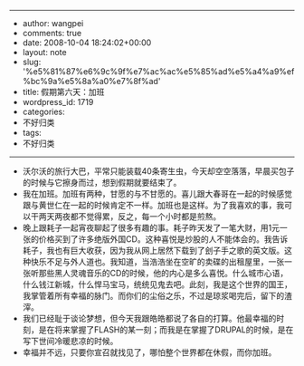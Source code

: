 - --
- author: wangpei
- comments: true
- date: 2008-10-04 18:24:02+00:00
- layout: note
- slug: '%e5%81%87%e6%9c%9f%e7%ac%ac%e5%85%ad%e5%a4%a9%ef%bc%9a%e5%8a%a0%e7%8f%ad'
- title: 假期第六天：加班
- wordpress_id: 1719
- categories:
- 不好归类
- tags:
- 不好归类
- --
- 沃尔沃的旅行大巴，平常只能装载40条寄生虫，今天却空空落落，早晨买包子的时候与它擦身而过，想到假期就要结束了。
- 我在加班。加班有两种，甘愿的与不甘愿的。喜儿跟大春哥在一起的时候感觉跟与黄世仁在一起的时候肯定不一样。加班也是这样。为了我喜欢的事，我可以干两天两夜都不觉得累，反之，每一个小时都是煎熬。
- 晚上跟耗子一起宵夜聊起了很多有趣的事。耗子昨天发了一笔大财，用1元一张的价格买到了许多绝版外国CD。这种喜悦是炒股的人不能体会的。我告诉耗子，我也有巨大收获，因为我从网上居然下载到了刽子手之歌的英文版。这种快乐不足与外人道也。我知道，当浩浩坐在空旷的卖碟的出租屋里，一张一张听那些黑人灵魂音乐的CD的时候，他的内心是多么喜悦。什么城市心语，什么钱江新城，什么悍马宝马，统统见鬼去吧。此刻，我是这个世界的国王，我掌管着所有幸福的脉门。而你们的尘俗之乐，不过是琼浆喝完后，留下的渣滓。
- 我们已经耻于谈论梦想，但今天我跟皓皓都说了各自的打算。他最幸福的时刻，是在将来掌握了FLASH的某一刻；而我是在掌握了DRUPAL的时候，是在写下世间冷暖悲凉的时候。
- 幸福并不远，只要你宣召就找见了，哪怕整个世界都在休假，而你加班。
